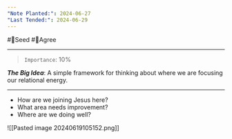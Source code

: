 ```yaml
---
"Note Planted:": 2024-06-27
"Last Tended:": 2024-06-29
---
```

#🌱Seed  #🙂Agree
****
>`Importance`: 10%
 
***The Big Idea***: A simple framework for thinking about where we are focusing our relational energy. 

* * *

- How are we joining Jesus here?
- What area needs improvement?
- Where are we doing well?

![[Pasted image 20240619105152.png]]